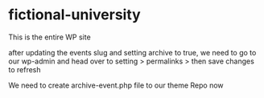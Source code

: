 # fictional-university
This is the entire WP site

after updating the events slug and setting archive to true, we need to go to our wp-admin and head over to setting > permalinks > then save changes to refresh

We need to create archive-event.php file to our theme Repo now

